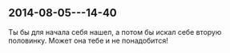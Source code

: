 ## 2014-08-05---14-40

Ты бы для начала себя нашел, а потом бы искал себе вторую половинку. Может она тебе и не
понадобится!

